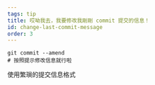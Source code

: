 ```yaml
---
tags: tip
title: 哎呦我去，我要修改我剛剛 commit 提交的信息！
id: change-last-commit-message
order: 3
---
```

```git
git commit --amend
# 按照提示修改信息就行啦
```

使用繁瑣的提交信息格式
